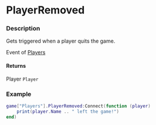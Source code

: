 # PlayerRemoved
### Description
Gets triggered when a player quits the game.

Event of [Players](/classes/Players/)

#### Returns
Player `Player`

### Example
```lua
game["Players"].PlayerRemoved:Connect(function (player)
    print(player.Name .. " left the game!")
end)
```
